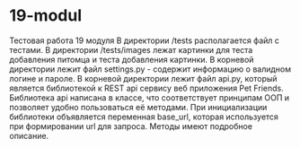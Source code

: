 # 19-modul
Тестовая работа 19 модуля
В директории /tests располагается файл с тестами.
В директории /tests/images лежат картинки для теста добавления питомца и теста добавления картинки.
В корневой директории лежит файл settings.py - содержит информацию о валидном логине и пароле.
В корневой директории лежит файл api.py, который является библиотекой к REST api сервису веб приложения Pet Friends.
Библиотека api написана в классе, что соответствует принципам ООП и позволяет удобно пользоваться её методами. При инициализации библиотеки объявляется переменная base_url, которая используется при формировании url для запроса.
Методы имеют подробное описание.
